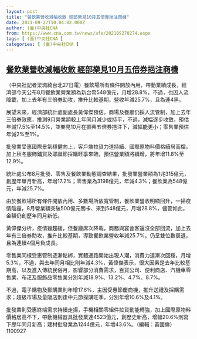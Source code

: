 ```yaml
---
layout: post
title: "餐飲業營收減幅收斂 經部樂見10月五倍券挹注商機"
date: 2021-09-27T10:04:02.000Z
author: (臺)中央社CNA
from: https://www.cna.com.tw/news/afe/202109270274.aspx
tags: [ (臺)中央社CNA ]
categories: [ (臺)中央社CNA ]
---
```

<!--1632737042000-->
[餐飲業營收減幅收斂 經部樂見10月五倍券挹注商機](https://www.cna.com.tw/news/afe/202109270274.aspx)
------

<div>
<div></div><div><p>（中央社記者梁珮綺台北27日電）餐飲場所有條件開放內用，帶動業績成長，經濟部今天公布8月餐飲業營業額為新台幣548億元，月增28.8%，不過，也因人流降載，加上去年有三倍券助攻，推升比較基期，營收年減25.7%，且為連4黑。</p><p>展望未來，經濟部統計處副處長黃偉傑預估，商場及餐廳仍採人流管制，加上去年三倍券效應，推測9月營業額較上年同月減少或持平，不過，減幅逐步收斂，預估年減17.5%至14.5%，並樂見10月在振興五倍券挹注下，減幅能更小；零售業預估年減2%至1%。</p><p>批發業受惠國際景氣穩健向上，客戶端拉貨力道持續、國際原物料價格續居高檔，加上秋冬服飾鋪貨及耶誕節採購旺季來臨，預估營業額將續增，將年增11.8%至12.9%。</p><p>統計處公布8月批發、零售及餐飲業動態調查結果，批發業營業額為1兆315億元，創歷年單月新高，年增17.2%；零售業為3198億元，年減4.3%；餐飲業為548億元，年減25.7%。</p><p>由於餐飲場所有條件開放內用、多數場所放寬管制，餐飲業營收明顯回升，一掃疫情陰霾，8月營業額突破500億元關卡、來到548億元，月增28.8%，儘管如此，金額仍創歷年同月新低。</p><p>黃偉傑分析，疫情雖趨緩，但餐廳席次降載，商務與宴會客還沒全部回流，加上去年有三倍券助攻，推升比較基期，導致餐飲業營收年減25.7%，仍呈雙位數衰退，且為連續4個月負成長。</p><p>零售業同樣受惠管制逐漸鬆綁，實體通路開始出現人潮，消費力道漸次回穩，月增5.3%，不過，與去年同月相比則年減4.3%，黃偉傑表示，很大因素是去年比較基期高，以及進入傳統民俗月，影響部分消費需求，百貨公司、便利商店、汽機車零售業、布疋及服飾品零售業分別年減18.9%、13.2%、4.7%、8.7%。</p><p>不過，電子購物及郵購業則年增17.6%，主因受惠節慶商機，推升送禮及採購需求；超級市場及量販店則逢中元節採購旺季，分別年增10.6%及4.1%。</p><p>批發業則受惠終端需求持續走揚，手機相關零組件拉貨動能轉強，加上國際原物料價格居高不下，帶動機械器具批發業達4523億元，創歷史新高，增幅20.6%則寫下歷年同月新高；建材批發業為1244億元，年增43.6%。（編輯：黃國倫）1100927</p></div>
</div>
